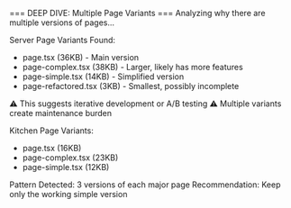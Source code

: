 === DEEP DIVE: Multiple Page Variants ===
Analyzing why there are multiple versions of pages...

Server Page Variants Found:

- page.tsx (36KB) - Main version
- page-complex.tsx (38KB) - Larger, likely has more features
- page-simple.tsx (14KB) - Simplified version
- page-refactored.tsx (3KB) - Smallest, possibly incomplete

⚠️ This suggests iterative development or A/B testing
⚠️ Multiple variants create maintenance burden

Kitchen Page Variants:

- page.tsx (16KB)
- page-complex.tsx (23KB)
- page-simple.tsx (12KB)

Pattern Detected: 3 versions of each major page
Recommendation: Keep only the working simple version
